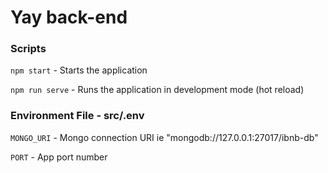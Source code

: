 # Yay back-end

### Scripts
`npm start` - Starts the application

`npm run serve` - Runs the application in development mode (hot reload)

### Environment File - src/.env
`MONGO_URI` - Mongo connection URI ie "mongodb://127.0.0.1:27017/ibnb-db"

`PORT` - App port number

